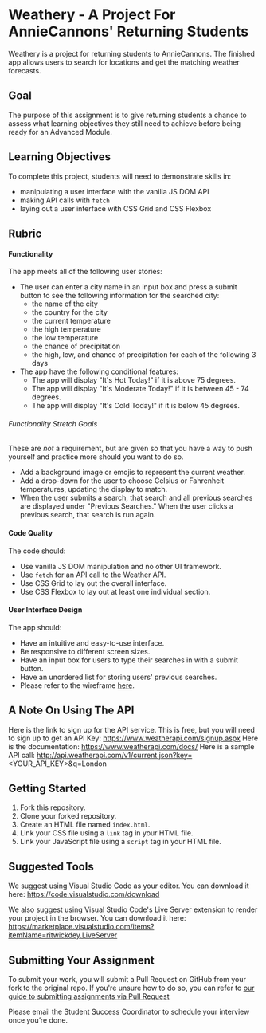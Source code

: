 # Weathery - A Project For AnnieCannons' Returning Students

Weathery is a project for returning students to AnnieCannons. The finished app allows users to search for locations and get the matching weather forecasts.

## Goal

The purpose of this assignment is to give returning students a chance to assess what learning objectives they still need to achieve before being ready for an Advanced Module.

## Learning Objectives

To complete this project, students will need to demonstrate skills in:

- manipulating a user interface with the vanilla JS DOM API
- making API calls with `fetch` 
- laying out a user interface  with CSS Grid and CSS Flexbox

## Rubric

#### Functionality

The app meets all of the following user stories:

- The user can enter a city name in an input box and press a submit button to see the following information for the searched city:
  - the name of the city
  - the country for the city
  - the current temperature
  - the high temperature
  - the low temperature
  - the chance of precipitation
  - the high, low, and chance of precipitation for each of the following 3 days
- The app have the following conditional features:
    - The app will display "It's Hot Today!" if it is above 75 degrees.
    - The app will display "It's Moderate Today!" if it is between 45 - 74 degrees.
    - The app will display "It's Cold Today!" if it is below 45 degrees.


###### Functionality Stretch Goals

These are _not_ a requirement, but are given so that you have a way to push yourself and practice more should you want to do so.

- Add a background image or emojis to represent the current weather.
- Add a drop-down for the user to choose Celsius or Fahrenheit temperatures, updating the display to match.
- When the user submits a search, that search and all previous searches are displayed under "Previous Searches." When the user clicks a previous search, that search is run again.

#### Code Quality

The code should:

- Use vanilla JS DOM manipulation and no other UI framework.
- Use `fetch` for an API call to the Weather API.
- Use CSS Grid to lay out the overall interface.
- Use CSS Flexbox to lay out at least one individual section.

#### User Interface Design

The app should:

- Have an intuitive and easy-to-use interface.
- Be responsive to different screen sizes.
- Have an input box for users to type their searches in with a submit button.
- Have an unordered list for storing users' previous searches.
- Please refer to the wireframe [here](https://www.figma.com/file/9C3tbvQrT2EmKElg6ySJEF/Weathery-Website?type=design&node-id=0-1&mode=design).

## A Note On Using The API

Here is the link to sign up for the API service. This is free, but you will need to sign up to get an API Key: https://www.weatherapi.com/signup.aspx
Here is the documentation: https://www.weatherapi.com/docs/
Here is a sample API call: http://api.weatherapi.com/v1/current.json?key=<YOUR_API_KEY>&q=London

## Getting Started

1. Fork this repository.
2. Clone your forked repository.
3. Create an HTML file named `index.html`.
4. Link your CSS file using a `link` tag in your HTML file.
5. Link your JavaScript file using a `script` tag in your HTML file.

## Suggested Tools

We suggest using Visual Studio Code as your editor. You can download it here: https://code.visualstudio.com/download

We also suggest using Visual Studio Code's Live Server extension to render your project in the browser. You can download it here: https://marketplace.visualstudio.com/items?itemName=ritwickdey.LiveServer

## Submitting Your Assignment

To submit your work, you will submit a Pull Request on GitHub from your fork to the original repo. If you're unsure how to do so, you can refer to [our guide to submitting assignments via Pull Request](https://github.com/AnnieCannons/intro-to-programming-curriculum/blob/main/git/resources/github-pull-request-guide.md)

Please email the Student Success Coordinator to schedule your interview once you’re done.
